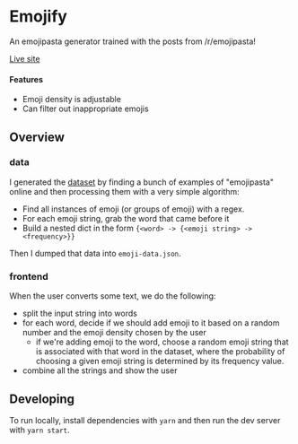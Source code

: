 # Emojify

An emojipasta generator trained with the posts from /r/emojipasta!

[Live site](https://emojify.net)

#### Features

 - Emoji density is adjustable
 - Can filter out inappropriate emojis

## Overview

### data

I generated the [dataset](src/data/emoji-data.json) by finding a bunch of examples of "emojipasta" online and then processing them with a very simple algorithm:
- Find all instances of emoji (or groups of emoji) with a regex.
- For each emoji string, grab the word that came before it
- Build a nested dict in the form `{<word> -> {<emoji string> -> <frequency>}}`

Then I dumped that data into `emoji-data.json`.

### frontend

When the user converts some text, we do the following:
- split the input string into words
- for each word, decide if we should add emoji to it based on a random number and the emoji density chosen by the user
  - if we're adding emoji to the word, choose a random emoji string that is associated with that word in the dataset, where the probability of choosing a given emoji string is determined by its frequency value.
- combine all the strings and show the user

## Developing

To run locally, install dependencies with `yarn` and then run the dev server with `yarn start`.
